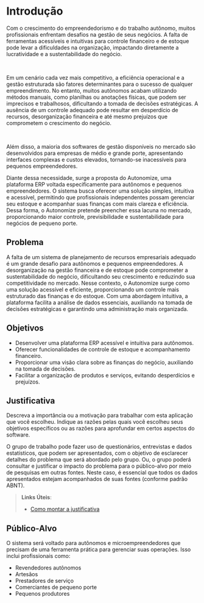 # Introdução

  <p>Com o crescimento do empreendedorismo e do trabalho autônomo, muitos profissionais enfrentam desafios na gestão de seus negócios. A falta de ferramentas acessíveis e intuitivas para controle financeiro e de estoque pode levar a dificuldades na organização, impactando diretamente a lucratividade e a sustentabilidade do negócio.</p>
  </br>
  <p>Em um cenário cada vez mais competitivo, a eficiência operacional e a gestão estruturada são fatores determinantes para o sucesso de qualquer empreendimento. No entanto, muitos autônomos acabam utilizando métodos manuais, como planilhas ou anotações físicas, que podem ser imprecisos e trabalhosos, dificultando a tomada de decisões estratégicas. A ausência de um controle adequado pode resultar em desperdício de recursos, desorganização financeira e até mesmo prejuízos que comprometem o crescimento do negócio.</p>
</br>
  <p>Além disso, a maioria dos softwares de gestão disponíveis no mercado são desenvolvidos para empresas de médio e grande porte, apresentando interfaces complexas e custos elevados, tornando-se inacessíveis para pequenos empreendedores. </p>

  <p>Diante dessa necessidade, surge a proposta do Autonomize, uma plataforma ERP voltada especificamente para autônomos e pequenos empreendedores. O sistema busca oferecer uma solução simples, intuitiva e acessível, permitindo que profissionais independentes possam gerenciar seu estoque e acompanhar suas finanças com mais clareza e eficiência. Dessa forma, o Autonomize pretende preencher essa lacuna no mercado, proporcionando maior controle, previsibilidade e sustentabilidade para negócios de pequeno porte.</p>


## Problema

  <p>A falta de um sistema de planejamento de recursos empresariais adequado é um grande desafio para autônomos e pequenos empreendedores. A desorganização na gestão financeira e de estoque pode comprometer a sustentabilidade do negócio, dificultando seu crescimento e reduzindo sua competitividade no mercado. Nesse contexto, o Autonomize surge como uma solução acessível e eficiente, proporcionando um controle mais estruturado das finanças e do estoque. Com uma abordagem intuitiva, a plataforma facilita a análise de dados essenciais, auxiliando na tomada de decisões estratégicas e garantindo uma administração mais organizada.</p>

## Objetivos

- Desenvolver uma plataforma ERP acessível e intuitiva para autônomos.
- Oferecer funcionalidades de controle de estoque e acompanhamento financeiro.
- Proporcionar uma visão clara sobre as finanças do negócio, auxiliando na tomada de decisões.
- Facilitar a organização de produtos e serviços, evitando desperdícios e prejuízos.

## Justificativa

Descreva a importância ou a motivação para trabalhar com esta aplicação que você escolheu. Indique as razões pelas quais você escolheu seus objetivos específicos ou as razões para aprofundar em certos aspectos do software.

O grupo de trabalho pode fazer uso de questionários, entrevistas e dados estatísticos, que podem ser apresentados, com o objetivo de esclarecer detalhes do problema que será abordado pelo grupo. Ou, o grupo poderá consultar e justificar o impacto do problema para o público-alvo por meio de pesquisas em outras fontes. Neste caso, é essencial que todos os dados apresentados estejam acompanhados de suas fontes (conforme padrão ABNT).

> **Links Úteis**:
> - [Como montar a justificativa](https://guiadamonografia.com.br/como-montar-justificativa-do-tcc/)

## Público-Alvo


O sistema será voltado para autônomos e microempreendedores que precisam de uma ferramenta prática para gerenciar suas operações. Isso inclui profissionais como:

- Revendedores autônomos
- Artesãos
- Prestadores de serviço
- Comerciantes de pequeno porte
- Pequenos produtores
